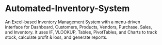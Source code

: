 # Automated-Inventory-System
An Excel-based Inventory Management System with a menu-driven interface for Dashboard, Customers, Products, Vendors, Purchase, Sales, and Inventory. It uses IF, VLOOKUP, Tables, PivotTables, and Charts to track stock, calculate profit &amp; loss, and generate reports. 
